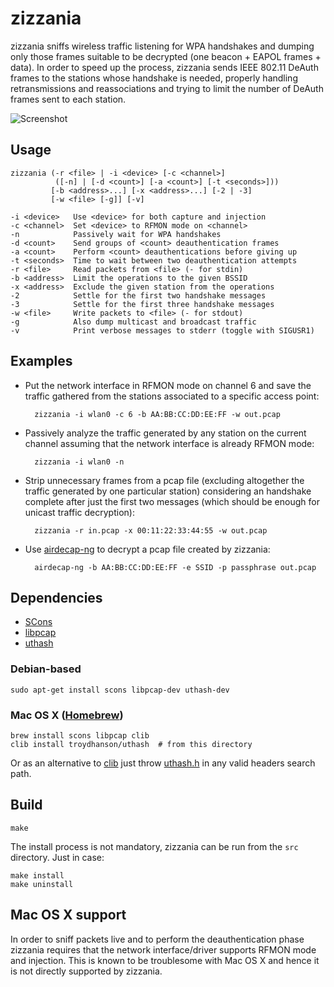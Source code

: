 zizzania
========

zizzania sniffs wireless traffic listening for WPA handshakes and dumping only
those frames suitable to be decrypted (one beacon + EAPOL frames + data). In
order to speed up the process, zizzania sends IEEE 802.11 DeAuth frames to the
stations whose handshake is needed, properly handling retransmissions and
reassociations and trying to limit the number of DeAuth frames sent to each
station.

![Screenshot](http://i.imgur.com/QjhTGps.png)

Usage
-----

    zizzania (-r <file> | -i <device> [-c <channel>]
              ([-n] | [-d <count>] [-a <count>] [-t <seconds>]))
             [-b <address>...] [-x <address>...] [-2 | -3]
             [-w <file> [-g]] [-v]

    -i <device>   Use <device> for both capture and injection
    -c <channel>  Set <device> to RFMON mode on <channel>
    -n            Passively wait for WPA handshakes
    -d <count>    Send groups of <count> deauthentication frames
    -a <count>    Perform <count> deauthentications before giving up
    -t <seconds>  Time to wait between two deauthentication attempts
    -r <file>     Read packets from <file> (- for stdin)
    -b <address>  Limit the operations to the given BSSID
    -x <address>  Exclude the given station from the operations
    -2            Settle for the first two handshake messages
    -3            Settle for the first three handshake messages
    -w <file>     Write packets to <file> (- for stdout)
    -g            Also dump multicast and broadcast traffic
    -v            Print verbose messages to stderr (toggle with SIGUSR1)

Examples
--------

* Put the network interface in RFMON mode on channel 6 and save the traffic
gathered from the stations associated to a specific access point:

        zizzania -i wlan0 -c 6 -b AA:BB:CC:DD:EE:FF -w out.pcap

* Passively analyze the traffic generated by any station on the current channel
assuming that the network interface is already RFMON mode:

        zizzania -i wlan0 -n

* Strip unnecessary frames from a pcap file (excluding altogether the traffic
generated by one particular station) considering an handshake complete after
just the first two messages (which should be enough for unicast traffic
decryption):

        zizzania -r in.pcap -x 00:11:22:33:44:55 -w out.pcap

* Use [airdecap-ng][aircrack-ng] to decrypt a pcap file created by zizzania:

        airdecap-ng -b AA:BB:CC:DD:EE:FF -e SSID -p passphrase out.pcap

Dependencies
------------

* [SCons][scons]
* [libpcap][libpcap]
* [uthash][uthash]

### Debian-based

    sudo apt-get install scons libpcap-dev uthash-dev

### Mac OS X ([Homebrew](http://brew.sh/))

    brew install scons libpcap clib
    clib install troydhanson/uthash  # from this directory

Or as an alternative to [clib][clib] just throw [uthash.h][uthash.h] in any
valid headers search path.

Build
-----

    make

The install process is not mandatory, zizzania can be run from the `src`
directory. Just in case:

    make install
    make uninstall

Mac OS X support
----------------

In order to sniff packets live and to perform the deauthentication phase
zizzania requires that the network interface/driver supports RFMON mode and
injection. This is known to be troublesome with Mac OS X and hence it is not
directly supported by zizzania.

[aircrack-ng]: http://www.aircrack-ng.org
[scons]: http://www.scons.org
[libpcap]: http://www.tcpdump.org
[uthash]: https://troydhanson.github.io/uthash
[clib]: https://github.com/clibs/clib
[uthash.h]: https://raw.githubusercontent.com/troydhanson/uthash/master/src/uthash.h
